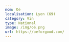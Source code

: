 ```yaml
---
nom: Oé
localisation: Lyon (69)
category: Vin
type: National
image: /img/oé.png
url: https://oeforgood.com/
---
```

